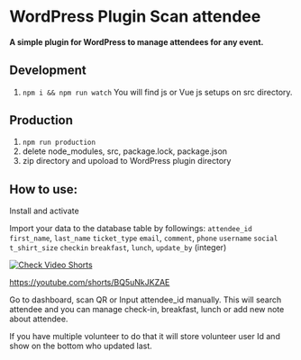# WordPress Plugin Scan attendee

#### A simple plugin for WordPress to manage attendees for any event.

## Development
1. `npm i && npm run watch`
You will find js or Vue js setups on src directory.

## Production
1. `npm run production`
2. delete node_modules, src, package.lock, package.json
3. zip directory and upoload to WordPress plugin directory

## How to use:
Install and activate
 
Import your data to the database table by followings:
`attendee_id` 
`first_name`,
`last_name` 
`ticket_type` 
`email`,
`comment`,
`phone`
`username` 
`social`
`t_shirt_size`
`checkin` 
`breakfast`,
`lunch`,
`update_by` (integer)

[![Check Video Shorts](https://img.youtube.com/vi/BQ5uNkJKZAE/0.jpg)](https://www.youtube.com/watch?v=BQ5uNkJKZAE)

https://youtube.com/shorts/BQ5uNkJKZAE

Go to dashboard, scan QR or Input attendee_id manually. This will search attendee and you can manage check-in, breakfast, lunch or add new note about attendee.

If you have multiple volunteer to do that it will store volunteer user Id and show on the bottom who updated last.

